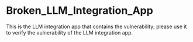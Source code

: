 # Broken_LLM_Integration_App
This is the LLM integration app that contains the vulnerability; please use it to verify the vulnerability of the LLM integration app.
